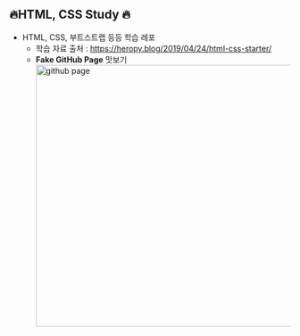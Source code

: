 ## :fire:HTML, CSS Study :fire:

- HTML, CSS, 부트스트랩 등등 학습 레포
  - 학습 자료 출처 : https://heropy.blog/2019/04/24/html-css-starter/
  - **Fake GitHub Page** 맛보기
    <img src="https://user-images.githubusercontent.com/49539592/97443697-afb67780-196e-11eb-8912-a146e51e41c3.png" alt="github page" width=470>

